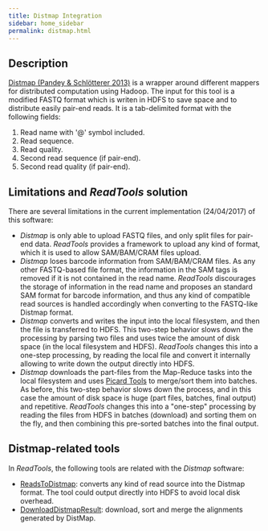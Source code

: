 ```yaml
---
title: Distmap Integration
sidebar: home_sidebar
permalink: distmap.html
---
```


## Description
[Distmap (Pandey & Schlötterer 2013)]({{site.data.software.distmap}}) is a wrapper around different mappers for distributed computation using Hadoop. The input for this tool is a modified FASTQ format which is writen in HDFS to save space and to distribute easily pair-end reads. It is a tab-delimited format with
the following fields:

1. Read name with '@' symbol included.
2. Read sequence.
3. Read quality.
4. Second read sequence (if pair-end).
5. Second read quality (if pair-end).

## Limitations and _ReadTools_ solution

There are several limitations in the current implementation (24/04/2017) of this software:

* _Distmap_ is only able to upload FASTQ files, and only split files for pair-end data. _ReadTools_ provides a framework to upload any kind of format, which it is used to allow SAM/BAM/CRAM files upload.
* _Distmap_ loses barcode information from SAM/BAM/CRAM files. As any other FASTQ-based file format, the information in the SAM tags is removed if it is not contained in the read name. _ReadTools_ discourages the storage of information in the read name and proposes an standard SAM format for barcode information, and thus any kind of compatible read sources is handled accordingly when converting to the FASTQ-like Distmap format.
* _Distmap_ converts and writes the input into the local filesystem, and then the file is transferred to HDFS. This two-step behavior slows down the processing by parsing two files and uses twice the amount of disk space (in the local filesystem and HDFS). _ReadTools_ changes this into a one-step processing, by reading the local file and convert it internally allowing to write down the output directly into HDFS.
* _Distmap_ downloads the part-files from the Map-Reduce tasks into the local filesystem and uses [Picard Tools]({{site.data.software.picard}}) to merge/sort them into batches. As before, this two-step behavior slows down the process, and in this case the amount of disk space is huge (part files, batches, final output) and repetitive. _ReadTools_ changes this into a "one-step" processing by reading the files from HDFS in batches (download) and sorting them on the fly, and then combining this pre-sorted batches into the final output.

## Distmap-related tools

In _ReadTools_, the following tools are related with the _Distmap_ software:

* [ReadsToDistmap](ReadsToDistmap.html): converts any kind of read source into the Distmap format. The tool could output directly into HDFS to avoid local disk overhead.
* [DownloadDistmapResult](DownloadDistmapResult.html): download, sort and merge the alignments generated by DistMap.

